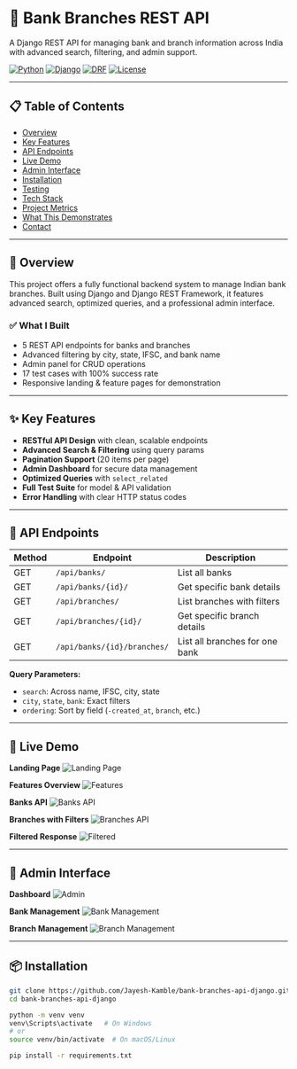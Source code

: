 # 🏦 Bank Branches REST API

A Django REST API for managing bank and branch information across India with advanced search, filtering, and admin support.

[![Python](https://img.shields.io/badge/Python-3.8+-blue.svg)](https://python.org)
[![Django](https://img.shields.io/badge/Django-5.2.3-green.svg)](https://djangoproject.com)
[![DRF](https://img.shields.io/badge/DRF-3.14.0-red.svg)](https://www.django-rest-framework.org/)
[![License](https://img.shields.io/badge/License-MIT-yellow.svg)](LICENSE)

---

## 📋 Table of Contents

- [Overview](#overview)
- [Key Features](#key-features)
- [API Endpoints](#api-endpoints)
- [Live Demo](#live-demo)
- [Admin Interface](#admin-interface)
- [Installation](#installation)
- [Testing](#testing)
- [Tech Stack](#tech-stack)
- [Project Metrics](#project-metrics)
- [What This Demonstrates](#what-this-demonstrates)
- [Contact](#contact)

---

## 🎯 Overview

This project offers a fully functional backend system to manage Indian bank branches. Built using Django and Django REST Framework, it features advanced search, optimized queries, and a professional admin interface.

### ✅ What I Built

- 5 REST API endpoints for banks and branches
- Advanced filtering by city, state, IFSC, and bank name
- Admin panel for CRUD operations
- 17 test cases with 100% success rate
- Responsive landing & feature pages for demonstration

---

## ✨ Key Features

- **RESTful API Design** with clean, scalable endpoints
- **Advanced Search & Filtering** using query params
- **Pagination Support** (20 items per page)
- **Admin Dashboard** for secure data management
- **Optimized Queries** with `select_related`
- **Full Test Suite** for model & API validation
- **Error Handling** with clear HTTP status codes

---

## 🚀 API Endpoints

| Method | Endpoint                        | Description                        |
|--------|---------------------------------|------------------------------------|
| GET    | `/api/banks/`                  | List all banks                     |
| GET    | `/api/banks/{id}/`             | Get specific bank details          |
| GET    | `/api/branches/`               | List branches with filters         |
| GET    | `/api/branches/{id}/`          | Get specific branch details        |
| GET    | `/api/banks/{id}/branches/`    | List all branches for one bank     |

**Query Parameters:**
- `search`: Across name, IFSC, city, state
- `city`, `state`, `bank`: Exact filters
- `ordering`: Sort by field (`-created_at`, `branch`, etc.)

---

## 📸 Live Demo

**Landing Page**
![Landing Page](https://github.com/user-attachments/assets/ff982c7e-b860-4deb-9bb8-66f3621ea591)

**Features Overview**
![Features](https://github.com/user-attachments/assets/481b8498-1463-4f31-8a49-2005605cf7ff)

**Banks API**
![Banks API](https://github.com/user-attachments/assets/25741c7e-ff7c-4dd0-8d0c-f08396461ca5)

**Branches with Filters**
![Branches API](https://github.com/user-attachments/assets/66f0e475-c966-4786-8799-e31320fd7b55)

**Filtered Response**
![Filtered](https://github.com/user-attachments/assets/6eddd25a-fbbf-442d-bef9-c345af962b86)

---

## 🔧 Admin Interface

**Dashboard**
![Admin](https://github.com/user-attachments/assets/823632b1-d485-41ba-a125-f09033add3b8)

**Bank Management**
![Bank Management](https://github.com/user-attachments/assets/b7f37abf-423e-461a-b396-a932071b0feb)

**Branch Management**
![Branch Management](https://github.com/user-attachments/assets/dfb46118-4209-40bb-8280-8fb95e1d7fb6)

---

## 📦 Installation

```bash
git clone https://github.com/Jayesh-Kamble/bank-branches-api-django.git
cd bank-branches-api-django

python -m venv venv
venv\Scripts\activate   # On Windows
# or
source venv/bin/activate  # On macOS/Linux

pip install -r requirements.txt

